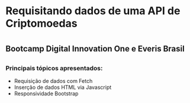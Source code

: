 <h1> Requisitando dados de uma API de Criptomoedas<h1>

<h2> Bootcamp Digital Innovation One e Everis Brasil <h2>
  
  <h3> Principais tópicos apresentados:</h3>  
  <ul>
    <li>Requisição de dados com Fetch</li>
    <li>Inserção de dados HTML via Javascript</li>
    <li>Responsividade Bootstrap</li>
  </ul>
